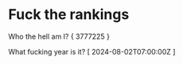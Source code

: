 # Fuck the rankings

Who the hell am I?
{ 3777225 }

What fucking year is it?
[ 2024-08-02T07:00:00Z ]
